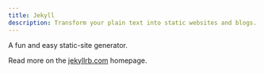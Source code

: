 ```yaml
---
title: Jekyll
description: Transform your plain text into static websites and blogs.
---
```


A fun and easy static-site generator.

Read more on the [jekyllrb.com](https://jekyllrb.com/) homepage.
